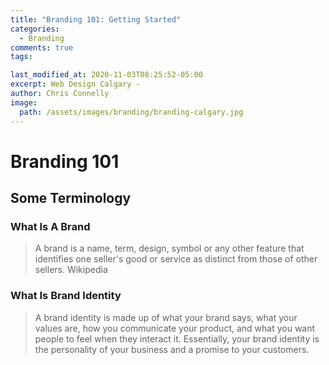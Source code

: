 ```yaml
---
title: "Branding 101: Getting Started"
categories:
  - Branding
comments: true
tags:

last_modified_at: 2020-11-03T08:25:52-05:00
excerpt: Web Design Calgary - 
author: Chris Connelly
image:
  path: /assets/images/branding/branding-calgary.jpg
---
```


# Branding 101

## Some Terminology

### What Is A Brand

>A brand is a name, term, design, symbol or any other feature that identifies one seller's good or service as distinct from those of other sellers. Wikipedia

### What Is Brand Identity

>A brand identity is made up of what your brand says, what your values are, how you communicate your product, and what you want people to feel when they interact it. Essentially, your brand identity is the personality of your business and a promise to your customers.
